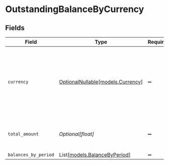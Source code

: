 # OutstandingBalanceByCurrency


## Fields

| Field                                                                                                                              | Type                                                                                                                               | Required                                                                                                                           | Description                                                                                                                        | Example                                                                                                                            |
| ---------------------------------------------------------------------------------------------------------------------------------- | ---------------------------------------------------------------------------------------------------------------------------------- | ---------------------------------------------------------------------------------------------------------------------------------- | ---------------------------------------------------------------------------------------------------------------------------------- | ---------------------------------------------------------------------------------------------------------------------------------- |
| `currency`                                                                                                                         | [OptionalNullable[models.Currency]](../models/currency.md)                                                                         | :heavy_minus_sign:                                                                                                                 | Indicates the associated currency for an amount of money. Values correspond to [ISO 4217](https://en.wikipedia.org/wiki/ISO_4217). | USD                                                                                                                                |
| `total_amount`                                                                                                                     | *Optional[float]*                                                                                                                  | :heavy_minus_sign:                                                                                                                 | Total amount of the outstanding balance.                                                                                           |                                                                                                                                    |
| `balances_by_period`                                                                                                               | List[[models.BalanceByPeriod](../models/balancebyperiod.md)]                                                                       | :heavy_minus_sign:                                                                                                                 | N/A                                                                                                                                |                                                                                                                                    |